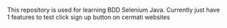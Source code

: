 This repository is used for learning BDD Selenium Java. Currently just have 1 features to test click sign up button on cermati websites
